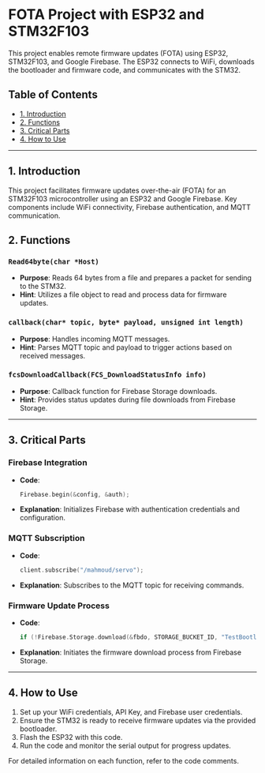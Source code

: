 
# FOTA Project with ESP32 and STM32F103

This project enables remote firmware updates (FOTA) using ESP32, STM32F103, and Google Firebase. The ESP32 connects to WiFi, downloads the bootloader and firmware code, and communicates with the STM32.

## Table of Contents

- [1. Introduction](#1-introduction)
- [2. Functions](#2-functions)
- [3. Critical Parts](#3-critical-parts)
- [4. How to Use](#4-how-to-use)

---

## 1. Introduction

This project facilitates firmware updates over-the-air (FOTA) for an STM32F103 microcontroller using an ESP32 and Google Firebase. Key components include WiFi connectivity, Firebase authentication, and MQTT communication.

## 2. Functions

### `Read64byte(char *Host)`

- **Purpose**: Reads 64 bytes from a file and prepares a packet for sending to the STM32.
- **Hint**: Utilizes a file object to read and process data for firmware updates.

### `callback(char* topic, byte* payload, unsigned int length)`

- **Purpose**: Handles incoming MQTT messages.
- **Hint**: Parses MQTT topic and payload to trigger actions based on received messages.

### `fcsDownloadCallback(FCS_DownloadStatusInfo info)`

- **Purpose**: Callback function for Firebase Storage downloads.
- **Hint**: Provides status updates during file downloads from Firebase Storage.

---

## 3. Critical Parts

### Firebase Integration

- **Code**: 
    ```cpp
    Firebase.begin(&config, &auth);
    ```
- **Explanation**: Initializes Firebase with authentication credentials and configuration.

### MQTT Subscription

- **Code**: 
    ```cpp
    client.subscribe("/mahmoud/servo");
    ```
- **Explanation**: Subscribes to the MQTT topic for receiving commands.

### Firmware Update Process

- **Code**: 
    ```cpp
    if (!Firebase.Storage.download(&fbdo, STORAGE_BUCKET_ID, "TestBootloader.bin", "/updat.bin", mem_storage_type_flash, fcsDownloadCallback))
    ```
- **Explanation**: Initiates the firmware download process from Firebase Storage.

---

## 4. How to Use

1. Set up your WiFi credentials, API Key, and Firebase user credentials.
2. Ensure the STM32 is ready to receive firmware updates via the provided bootloader.
3. Flash the ESP32 with this code.
4. Run the code and monitor the serial output for progress updates.

For detailed information on each function, refer to the code comments.

